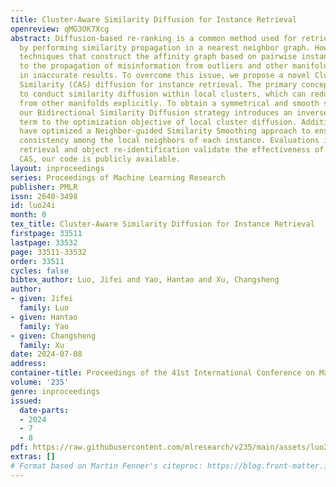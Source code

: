 ```yaml
---
title: Cluster-Aware Similarity Diffusion for Instance Retrieval
openreview: qMG3OK7Xcg
abstract: Diffusion-based re-ranking is a common method used for retrieving instances
  by performing similarity propagation in a nearest neighbor graph. However, existing
  techniques that construct the affinity graph based on pairwise instances can lead
  to the propagation of misinformation from outliers and other manifolds, resulting
  in inaccurate results. To overcome this issue, we propose a novel Cluster-Aware
  Similarity (CAS) diffusion for instance retrieval. The primary concept of CAS is
  to conduct similarity diffusion within local clusters, which can reduce the influence
  from other manifolds explicitly. To obtain a symmetrical and smooth similarity matrix,
  our Bidirectional Similarity Diffusion strategy introduces an inverse constraint
  term to the optimization objective of local cluster diffusion. Additionally, we
  have optimized a Neighbor-guided Similarity Smoothing approach to ensure similarity
  consistency among the local neighbors of each instance. Evaluations in instance
  retrieval and object re-identification validate the effectiveness of the proposed
  CAS, our code is publicly available.
layout: inproceedings
series: Proceedings of Machine Learning Research
publisher: PMLR
issn: 2640-3498
id: luo24i
month: 0
tex_title: Cluster-Aware Similarity Diffusion for Instance Retrieval
firstpage: 33511
lastpage: 33532
page: 33511-33532
order: 33511
cycles: false
bibtex_author: Luo, Jifei and Yao, Hantao and Xu, Changsheng
author:
- given: Jifei
  family: Luo
- given: Hantao
  family: Yao
- given: Changsheng
  family: Xu
date: 2024-07-08
address:
container-title: Proceedings of the 41st International Conference on Machine Learning
volume: '235'
genre: inproceedings
issued:
  date-parts:
  - 2024
  - 7
  - 8
pdf: https://raw.githubusercontent.com/mlresearch/v235/main/assets/luo24i/luo24i.pdf
extras: []
# Format based on Martin Fenner's citeproc: https://blog.front-matter.io/posts/citeproc-yaml-for-bibliographies/
---
```

